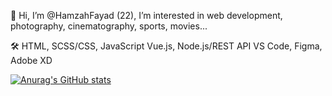👋 Hi, I’m @HamzahFayad (22), I’m interested in web development, photography, cinematography, sports, movies...

🛠
HTML, SCSS/CSS, JavaScript
Vue.js, Node.js/REST API
VS Code, Figma, Adobe XD


[![Anurag's GitHub stats](https://github-readme-stats.vercel.app/api?username=HamzahFayad)](https://github.com/HamzahFayad/github-readme-stats)

<!---
HamzahFayad/HamzahFayad is a ✨ special ✨ repository because its `README.md` (this file) appears on your GitHub profile.
You can click the Preview link to take a look at your changes.
--->

